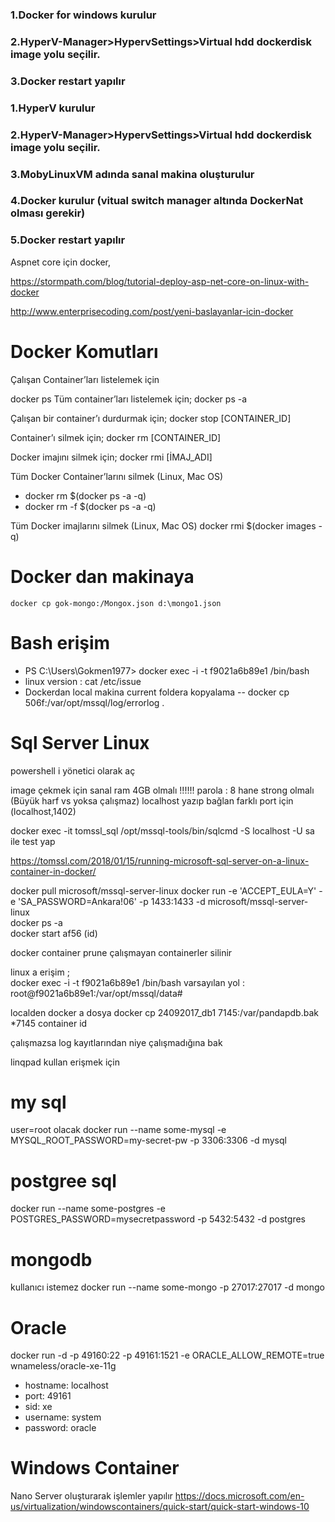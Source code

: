 ### 1.Docker for windows kurulur
### 2.HyperV-Manager>HypervSettings>Virtual hdd   dockerdisk image yolu seçilir.
### 3.Docker restart yapılır


### 1.HyperV kurulur
### 2.HyperV-Manager>HypervSettings>Virtual hdd   dockerdisk image yolu seçilir.
### 3.MobyLinuxVM adında sanal makina oluşturulur
### 4.Docker kurulur  (vitual switch manager altında DockerNat olması gerekir)
### 5.Docker restart yapılır


Aspnet core için docker,

https://stormpath.com/blog/tutorial-deploy-asp-net-core-on-linux-with-docker



http://www.enterprisecoding.com/post/yeni-baslayanlar-icin-docker
# Docker Komutları #
Çalışan Container’ları listelemek için

docker ps
Tüm container’ları listelemek için;
docker ps -a

Çalışan bir container’ı durdurmak için;
docker stop  [CONTAINER_ID]

Container’ı silmek için;
docker rm [CONTAINER_ID]

Docker imajını silmek için;
docker rmi [İMAJ_ADI]

Tüm Docker Container’larını silmek (Linux, Mac OS)
* docker rm $(docker ps -a -q)
* docker rm -f $(docker ps -a -q)

Tüm Docker imajlarını silmek (Linux, Mac OS)
docker rmi $(docker images -q)

# Docker dan makinaya
````
docker cp gok-mongo:/Mongox.json d:\mongo1.json
````

# Bash erişim
* PS C:\Users\Gokmen1977> docker exec -i -t  f9021a6b89e1  /bin/bash
* linux version : cat /etc/issue
* Dockerdan local makina current foldera kopyalama
 -- docker cp 506f:/var/opt/mssql/log/errorlog .



# Sql Server Linux 
powershell i yönetici olarak aç

image çekmek için sanal ram 4GB olmalı !!!!!!
parola : 8 hane strong olmalı  (Büyük harf vs yoksa çalışmaz)
localhost yazıp bağlan farklı port için (localhost,1402)

docker exec -it tomssl_sql /opt/mssql-tools/bin/sqlcmd -S localhost -U sa
ile test yap


https://tomssl.com/2018/01/15/running-microsoft-sql-server-on-a-linux-container-in-docker/

docker pull microsoft/mssql-server-linux
docker run -e 'ACCEPT_EULA=Y' -e 'SA_PASSWORD=Ankara!06' -p 1433:1433 -d microsoft/mssql-server-linux  
docker ps -a   
docker start af56 (id)

docker container prune  çalışmayan containerler silinir  

linux a erişim ;  
docker exec -i -t f9021a6b89e1 /bin/bash
varsayılan yol : root@f9021a6b89e1:/var/opt/mssql/data#

localden docker a dosya
docker cp 24092017_db1 7145:/var/pandapdb.bak     *7145 container id

çalışmazsa log kayıtlarından niye çalışmadığına bak

linqpad kullan erişmek için

# my sql
user=root olacak
docker run --name some-mysql -e MYSQL_ROOT_PASSWORD=my-secret-pw -p 3306:3306 -d mysql

# postgree sql
docker run --name some-postgres -e POSTGRES_PASSWORD=mysecretpassword -p 5432:5432 -d postgres

# mongodb
kullanıcı istemez
docker run --name some-mongo -p 27017:27017 -d mongo

# Oracle
docker run -d -p 49160:22 -p 49161:1521 -e ORACLE_ALLOW_REMOTE=true wnameless/oracle-xe-11g

* hostname: localhost
* port: 49161
* sid: xe
* username: system
* password: oracle


# Windows Container

Nano Server oluşturarak işlemler yapılır
https://docs.microsoft.com/en-us/virtualization/windowscontainers/quick-start/quick-start-windows-10

